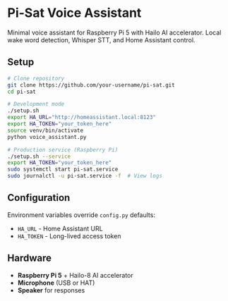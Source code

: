# Pi-Sat Voice Assistant

Minimal voice assistant for Raspberry Pi 5 with Hailo AI accelerator. Local wake word detection, Whisper STT, and Home Assistant control.

## Setup

```bash
# Clone repository
git clone https://github.com/your-username/pi-sat.git
cd pi-sat

# Development mode
./setup.sh
export HA_URL="http://homeassistant.local:8123"
export HA_TOKEN="your_token_here"
source venv/bin/activate
python voice_assistant.py

# Production service (Raspberry Pi)
./setup.sh --service
export HA_TOKEN="your_token_here"
sudo systemctl start pi-sat.service
sudo journalctl -u pi-sat.service -f  # View logs
```

## Configuration

Environment variables override `config.py` defaults:
- `HA_URL` - Home Assistant URL  
- `HA_TOKEN` - Long-lived access token

## Hardware

- **Raspberry Pi 5** + Hailo-8 AI accelerator  
- **Microphone** (USB or HAT)  
- **Speaker** for responses 